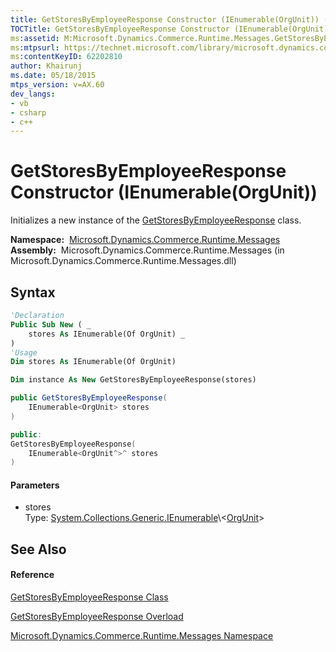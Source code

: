 ```yaml
---
title: GetStoresByEmployeeResponse Constructor (IEnumerable(OrgUnit)) (Microsoft.Dynamics.Commerce.Runtime.Messages)
TOCTitle: GetStoresByEmployeeResponse Constructor (IEnumerable(OrgUnit))
ms:assetid: M:Microsoft.Dynamics.Commerce.Runtime.Messages.GetStoresByEmployeeResponse.#ctor(System.Collections.Generic.IEnumerable{Microsoft.Dynamics.Commerce.Runtime.DataModel.OrgUnit})
ms:mtpsurl: https://technet.microsoft.com/library/microsoft.dynamics.commerce.runtime.messages.getstoresbyemployeeresponse.getstoresbyemployeeresponse(v=AX.60)
ms:contentKeyID: 62202810
author: Khairunj
ms.date: 05/18/2015
mtps_version: v=AX.60
dev_langs:
- vb
- csharp
- c++
---
```


# GetStoresByEmployeeResponse Constructor (IEnumerable(OrgUnit))

Initializes a new instance of the [GetStoresByEmployeeResponse](getstoresbyemployeeresponse-class-microsoft-dynamics-commerce-runtime-messages.md) class.

**Namespace:**  [Microsoft.Dynamics.Commerce.Runtime.Messages](microsoft-dynamics-commerce-runtime-messages-namespace.md)  
**Assembly:**  Microsoft.Dynamics.Commerce.Runtime.Messages (in Microsoft.Dynamics.Commerce.Runtime.Messages.dll)

## Syntax

``` vb
'Declaration
Public Sub New ( _
    stores As IEnumerable(Of OrgUnit) _
)
'Usage
Dim stores As IEnumerable(Of OrgUnit)

Dim instance As New GetStoresByEmployeeResponse(stores)
```

``` csharp
public GetStoresByEmployeeResponse(
    IEnumerable<OrgUnit> stores
)
```

``` c++
public:
GetStoresByEmployeeResponse(
    IEnumerable<OrgUnit^>^ stores
)
```

#### Parameters

  - stores  
    Type: [System.Collections.Generic.IEnumerable](https://technet.microsoft.com/library/9eekhta0\(v=ax.60\))\<[OrgUnit](orgunit-class-microsoft-dynamics-commerce-runtime-datamodel.md)\>  

## See Also

#### Reference

[GetStoresByEmployeeResponse Class](getstoresbyemployeeresponse-class-microsoft-dynamics-commerce-runtime-messages.md)

[GetStoresByEmployeeResponse Overload](getstoresbyemployeeresponse-constructor-microsoft-dynamics-commerce-runtime-messages.md)

[Microsoft.Dynamics.Commerce.Runtime.Messages Namespace](microsoft-dynamics-commerce-runtime-messages-namespace.md)

